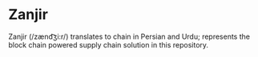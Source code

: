 # Zanjir
Zanjir (/zænd͡ʒi:r/) translates to chain in Persian and Urdu; represents the block chain powered supply chain solution in this repository.
